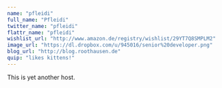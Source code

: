 ```yaml
---
name: "pfleidi"
full_name: "Pfleidi"
twitter_name: "pfleidi"
flattr_name: "pfleidi"
wishlist_url: "http://www.amazon.de/registry/wishlist/29YT7Q8SMPLM2"
image_url: "https://dl.dropbox.com/u/945016/senior%20developer.png"
blog_url: "http://blog.roothausen.de"
quip: "likes kittens!"
---
```


This is yet another host.
